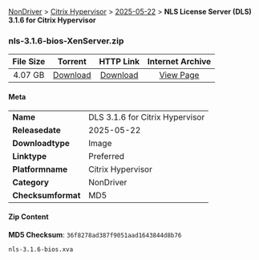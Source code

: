 
[NonDriver](/README.md)  >  [Citrix Hypervisor](/index/NonDriver/Citrix_Hypervisor.md)  >  [2025-05-22](/index/NonDriver/Citrix_Hypervisor/2025-05-22.md)  >  **NLS License Server (DLS) 3.1.6 for Citrix Hypervisor**


### nls-3.1.6-bios-XenServer.zip

| **File Size** | **Torrent**  | **HTTP Link** | **Internet Archive** |
|:-------------:|:------------:|:-------------:|:--------------------:|
| 4.07 GB |  [Download](https://archive.org/download/nvgpu_nls-3.1.6-bios-XenServer.zip/nvgpu_nls-3.1.6-bios-XenServer.zip_archive.torrent)       | [Download](https://archive.org/compress/nvgpu_nls-3.1.6-bios-XenServer.zip) | [View Page](https://archive.org/details/nvgpu_nls-3.1.6-bios-XenServer.zip)       |

#### Meta

<table>
<tr><td><strong>Name</strong></td><td>DLS 3.1.6 for Citrix Hypervisor</td></tr>
<tr><td><strong>Releasedate</strong></td><td>2025-05-22</td></tr>
<tr><td><strong>Downloadtype</strong></td><td>Image</td></tr>
<tr><td><strong>Linktype</strong></td><td>Preferred</td></tr>
<tr><td><strong>Platformname</strong></td><td>Citrix Hypervisor</td></tr>
<tr><td><strong>Category</strong></td><td>NonDriver</td></tr>
<tr><td><strong>Checksumformat</strong></td><td>MD5</td></tr>
</table>

#### Zip Content

**MD5 Checksum**: `36f8278ad387f9051aad1643844d8b76`

```text
nls-3.1.6-bios.xva
```